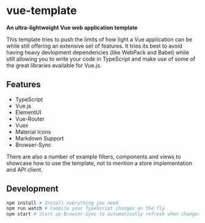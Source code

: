 # vue-template
**An ultra-lightweight Vue web application template**

This template tries to push the limits of how light a Vue application can
be while still offering an extensive set of features. It tries its best to
avoid having heavy devlopment dependencies (like WebPack and Babel) while
still allowing you to write your code in TypeScript and make use of some of
the great libraries available for Vue.js.

## Features
 - TypeScript
 - Vue.js
 - ElementUI
 - Vue-Router
 - Vuex
 - Material Icons
 - Markdown Support
 - Browser-Sync

There are also a number of example filters, components and views to showcase
how to use the template, not to mention a store implementation and API client.

## Development
```bash
npm install # Install everything you need
npm run watch # Compile your TypeScript changes on the fly
npm start # Start up Browser-Sync to automatically refresh when changes are made
```